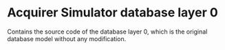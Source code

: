 
# Acquirer Simulator database layer 0

Contains the source code of the database layer 0, which is the original database model without any modification.


